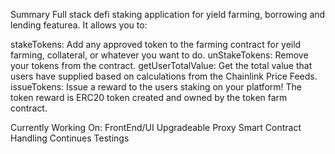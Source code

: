 Summary
Full stack defi staking application for yield farming, borrowing and lending featurea. It allows you to:

stakeTokens: Add any approved token to the farming contract for yeild farming, collateral, or whatever you want to do.
unStakeTokens: Remove your tokens from the contract.
getUserTotalValue: Get the total value that users have supplied based on calculations from the Chainlink Price Feeds.
issueTokens: Issue a reward to the users staking on your platform! The token reward is ERC20 token created and owned by the token farm contract.

Currently Working On:
FrontEnd/UI
Upgradeable Proxy Smart Contract Handling
Continues Testings